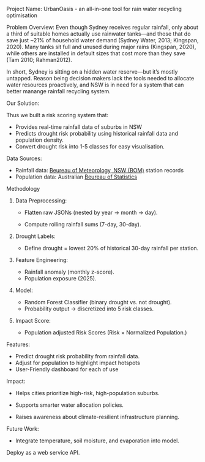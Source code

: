 Project Name: 
UrbanOasis - an all-in-one tool for rain water recycling optimisation 

Problem Overview: 
Even though Sydney receives regular rainfall, only about a third of suitable homes actually use rainwater tanks—and those that do save just ~21% of household water demand (Sydney Water, 2013; Kingspan, 2020). Many tanks sit full and unused during major rains (Kingspan, 2020), while others are installed in default sizes that cost more than they save (Tam 2010; Rahman2012). 

In short, Sydney is sitting on a hidden water reserve—but it’s mostly untapped. Reason being decision makers lack the tools needed to allocate water resources proactively, and NSW is in need for a system that can better manange rainfall recycling system. 

Our Solution: 

Thus we built a risk scoring system that:
- Provides real-time rainfall data of suburbs in NSW
- Predicts drought risk probability using historical rainfall data and population density. 
- Convert drought risk into 1-5  classes for easy visualisation.

Data Sources:
- Rainfall data: [Beureau of Meteorology, NSW (BOM)](http://www.bom.gov.au/) station records 
- Population data: Australian [Beureau of Statistics](https://www.abs.gov.au/statistics/people/)
  

Methodology

1. Data Preprocessing:

   - Flatten raw JSONs (nested by year → month → day).

   - Compute rolling rainfall sums (7-day, 30-day).

2. Drought Labels:

   - Define drought = lowest 20% of historical 30-day rainfall per station.

3. Feature Engineering:

   - Rainfall anomaly (monthly z-score).
   - Population exposure (2025).

4. Model:
   - Random Forest Classifier (binary drought vs. not drought).
   - Probability output -> discretized into 5 risk classes.

5. Impact Score:
   - Population adjusted Risk Scores (Risk × Normalized Population.)

Features:
- Predict drought risk probability from rainfall data.
- Adjust for population to highlight impact hotspots
- User-Friendly dashboard for each of use 


Impact: 
- Helps cities prioritize high-risk, high-population suburbs.

- Supports smarter water allocation policies.

- Raises awareness about climate-resilient infrastructure planning.


Future Work:
- Integrate temperature, soil moisture, and evaporation into model.


Deploy as a web service API.